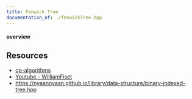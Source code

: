```yaml
---
title: Fenwick Tree
documentation_of: ./fenwickTree.hpp
---
```


#### overview



## Resources

- [cp-algorithms](https://cp-algorithms.com/data_structures/fenwick.html)
- [Youtube - WilliamFiset](https://www.youtube.com/watch?v=RgITNht_f4Q&list=PLDV1Zeh2NRsB6SWUrDFW2RmDotAfPbeHu&index=38)
- https://nyaannyaan.github.io/library/data-structure/binary-indexed-tree.hpp